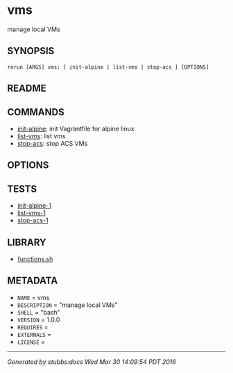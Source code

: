 # vms

manage local VMs

## SYNOPSIS

    rerun [ARGS] vms: [ init-alpine | list-vms | stop-acs ] [OPTIONS]

## README



## COMMANDS

* [init-alpine](commands/init-alpine/index.html): init Vagrantfile for alpine linux
* [list-vms](commands/list-vms/index.html): list vms
* [stop-acs](commands/stop-acs/index.html): stop ACS VMs

## OPTIONS



## TESTS

* [init-alpine-1](tests/init-alpine-1.html)
* [list-vms-1](tests/list-vms-1.html)
* [stop-acs-1](tests/stop-acs-1.html)

## LIBRARY

* [functions.sh](lib/functions.html)

## METADATA

* `NAME` = vms
* `DESCRIPTION` = "manage local VMs"
* `SHELL` = "bash"
* `VERSION` = 1.0.0
* `REQUIRES` = 
* `EXTERNALS` = 
* `LICENSE` = 

----

*Generated by stubbs:docs Wed Mar 30 14:09:54 PDT 2016*
